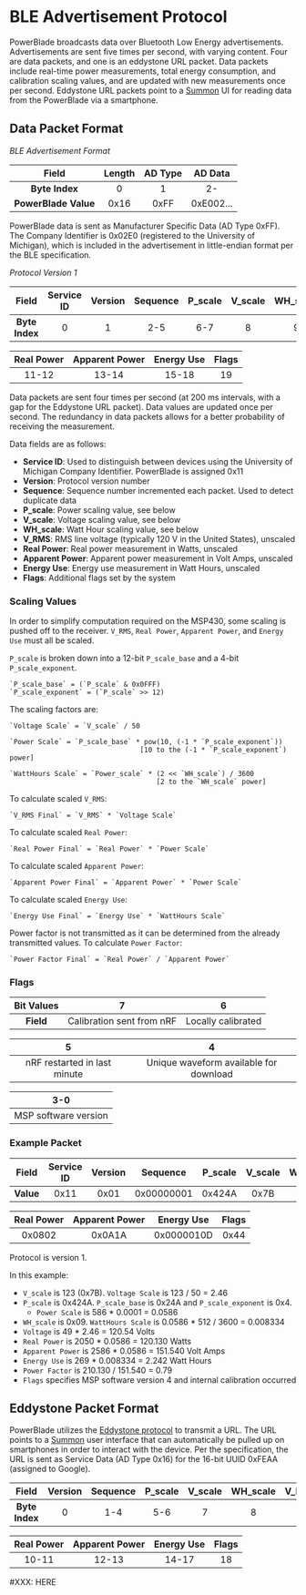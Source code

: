 BLE Advertisement Protocol
==========================

PowerBlade broadcasts data over Bluetooth Low Energy advertisements. Advertisements are sent five times per second, with varying content. Four are data packets, and one is an eddystone URL packet. Data packets include real-time power measurements, total energy consumption, and calibration scaling values, and are updated with new measurements once per second. Eddystone URL packets point to a [Summon](https://github.com/lab11/summon) UI for reading data from the PowerBlade via a smartphone.

## Data Packet Format

*BLE Advertisement Format*

| **Field**           | Length | AD Type | AD Data   |
|:-------------------:|:------:|:-------:|:---------:|
| **Byte Index**      | 0      | 1       | 2-        |
| **PowerBlade Value**| 0x16   | 0xFF    | 0xE002... |

PowerBlade data is sent as Manufacturer Specific Data (AD Type 0xFF). The Company Identifier is 0x02E0 (registered to the University of Michigan), which is included in the advertisement in little-endian format per the BLE specification.

*Protocol Version 1*

| **Field**      | Service ID | Version | Sequence | P_scale | V_scale | WH_scale | V_RMS |
|:--------------:|:----------:|:-------:|:--------:|:-------:|:-------:|:--------:|:-----:|
| **Byte Index** | 0          | 1       | 2-5      | 6-7     | 8       | 9        | 10    |

| Real Power | Apparent Power | Energy Use | Flags |
|:----------:|:--------------:|:----------:|:-----:|
| 11-12      | 13-14          | 15-18      | 19    |

Data packets are sent four times per second (at 200 ms intervals, with a gap for the Eddystone URL packet). Data values are updated once per second. The redundancy in data packets allows for a better probability of receiving the measurement.

Data fields are as follows:
 * **Service ID**: Used to distinguish between devices using the University of Michigan Company Identifier. PowerBlade is assigned 0x11
 * **Version**: Protocol version number
 * **Sequence**: Sequence number incremented each packet. Used to detect duplicate data
 * **P_scale**: Power scaling value, see below
 * **V_scale**: Voltage scaling value, see below
 * **WH_scale**: Watt Hour scaling value, see below
 * **V_RMS**: RMS line voltage (typically 120 V in the United States), unscaled
 * **Real Power**: Real power measurement in Watts, unscaled
 * **Apparent Power**: Apparent power measurement in Volt Amps, unscaled
 * **Energy Use**: Energy use measurement in Watt Hours, unscaled
 * **Flags**: Additional flags set by the system

### Scaling Values
In order to simplify computation required on the MSP430, some scaling is pushed off to the receiver. `V_RMS`, `Real Power`, `Apparent Power`, and `Energy Use` must all be scaled.

`P_scale` is broken down into a 12-bit `P_scale_base` and a 4-bit `P_scale_exponent`.

    `P_scale_base` = (`P_scale` & 0x0FFF)
    `P_scale_exponent` = (`P_scale` >> 12)

The scaling factors are:

    `Voltage Scale` = `V_scale` / 50

    `Power Scale` = `P_scale_base` * pow(10, (-1 * `P_scale_exponent`))
                                    [10 to the (-1 * `P_scale_exponent`) power]

    `WattHours Scale` = `Power_scale` * (2 << `WH_scale`) / 3600
                                        [2 to the `WH_scale` power]


To calculate scaled `V_RMS`:

    `V_RMS Final` = `V_RMS` * `Voltage Scale`

To calculate scaled `Real Power`:

    `Real Power Final` = `Real Power` * `Power Scale`

To calculate scaled `Apparent Power`:

    `Apparent Power Final` = `Apparent Power` * `Power Scale`

To calculate scaled `Energy Use`:

    `Energy Use Final` = `Energy Use` * `WattHours Scale`

Power factor is not transmitted as it can be determined from the already transmitted values.
To calculate `Power Factor`:

    `Power Factor Final` = `Real Power` / `Apparent Power`


### Flags

| **Bit Values** | 7                         | 6                  |
|:--------------:|:-------------------------:|:------------------:|
| **Field**      | Calibration sent from nRF | Locally calibrated |

| 5                            | 4                                      |
|:----------------------------:|:--------------------------------------:|
| nRF restarted in last minute | Unique waveform available for download |

| 3-0                  |
|:--------------------:|
| MSP software version |


### Example Packet
| **Field** | Service ID | Version | Sequence   | P_scale | V_scale | WH_scale | V_RMS |
|:---------:|:----------:|:-------:|:----------:|:-------:|:-------:|:--------:|:-----:|
| **Value** | 0x11       | 0x01    | 0x00000001 | 0x424A  | 0x7B    | 0x09     | 0x31  |

| Real Power | Apparent Power | Energy Use | Flags |
|:----------:|:--------------:|:----------:|:-----:|
| 0x0802     | 0x0A1A         | 0x0000010D | 0x44  |

Protocol is version 1.

In this example:
 * `V_scale` is 123 (0x7B). `Voltage Scale` is 123 / 50 = 2.46
 * `P_scale` is 0x424A. `P_scale_base` is 0x24A and `P_scale_exponent` is 0x4.
     * `Power Scale` is 586 * 0.0001 = 0.0586
 * `WH_scale` is 0x09. `WattHours Scale` is 0.0586 * 512 / 3600 = 0.008334
 * `Voltage` is 49 * 2.46 = 120.54 Volts
 * `Real Power` is 2050 * 0.0586 = 120.130 Watts
 * `Apparent Power` is 2586 * 0.0586 = 151.540 Volt Amps
 * `Energy Use` is 269 * 0.008334 = 2.242 Watt Hours
 * `Power Factor` is 210.130 / 151.540 = 0.79
 * `Flags` specifies MSP software version 4 and internal calibration occurred


## Eddystone Packet Format

PowerBlade utilizes the [Eddystone protocol](https://github.com/google/eddystone) to transmit a URL. The URL points to a [Summon](https://github.com/lab11/summon) user interface that can automatically be pulled up on smartphones in order to interact with the device. Per the specification, the URL is sent as Service Data (AD Type 0x16) for the 16-bit UUID 0xFEAA (assigned to Google).

| **Field**      | Version | Sequence | P_scale | V_scale | WH_scale | V_RMS |
|:--------------:|:-------:|:--------:|:-------:|:-------:|:--------:|:-----:|
| **Byte Index** | 0       | 1-4      | 5-6     | 7       | 8        | 9     |

| Real Power | Apparent Power | Energy Use | Flags |
|:----------:|:--------------:|:----------:|:-----:|
| 10-11      | 12-13          | 14-17      | 18    |

#XXX: HERE
